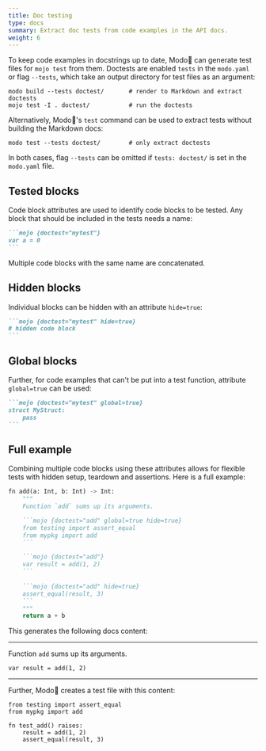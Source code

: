 ```yaml
---
title: Doc testing
type: docs
summary: Extract doc tests from code examples in the API docs.
weight: 6
---
```


To keep code examples in docstrings up to date, Modo🧯 can generate test files for `mojo test` from them.
Doctests are enabled `tests` in the `modo.yaml` or flag `--tests`, which take an output directory for test files as an argument:

```shell {class="no-wrap"}
modo build --tests doctest/       # render to Markdown and extract doctests
mojo test -I . doctest/           # run the doctests
```

Alternatively, Modo🧯's `test` command can be used to extract tests without building the Markdown docs:

```shell {class="no-wrap"}
modo test --tests doctest/        # only extract doctests
```

In both cases, flag `--tests` can be omitted if `tests: doctest/` is set in the `modo.yaml` file.

## Tested blocks

Code block attributes are used to identify code blocks to be tested.
Any block that should be included in the tests needs a name:

````markdown {class="no-wrap"}
```mojo {doctest="mytest"}
var a = 0
```
````

Multiple code blocks with the same name are concatenated.

## Hidden blocks

Individual blocks can be hidden with an attribute `hide=true`:

````markdown {class="no-wrap"}
```mojo {doctest="mytest" hide=true}
# hidden code block
```
````

## Global blocks

Further, for code examples that can't be put into a test function, attribute `global=true` can be used:

````markdown {class="no-wrap"}
```mojo {doctest="mytest" global=true}
struct MyStruct:
    pass
```
````

## Full example

Combining multiple code blocks using these attributes allows for flexible tests with hidden setup, teardown and assertions.
Here is a full example:

````python {class="no-wrap"}
fn add(a: Int, b: Int) -> Int:
    """
    Function `add` sums up its arguments.

    ```mojo {doctest="add" global=true hide=true}
    from testing import assert_equal
    from mypkg import add
    ```

    ```mojo {doctest="add"}
    var result = add(1, 2)
    ```
    
    ```mojo {doctest="add" hide=true}
    assert_equal(result, 3)
    ```
    """
    return a + b
````

This generates the following docs content:

----
Function `add` sums up its arguments.

```mojo {doctest="add"}
var result = add(1, 2)
```
----

Further, Modo🧯 creates a test file with this content:

```mojo
from testing import assert_equal
from mypkg import add

fn test_add() raises:
    result = add(1, 2)
    assert_equal(result, 3)
```
